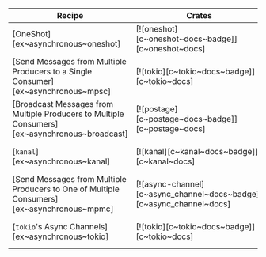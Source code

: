 | Recipe | Crates | Categories |
|--------|--------|------------|
| [OneShot][ex~asynchronous~oneshot] | [![oneshot][c~oneshot~docs~badge]][c~oneshot~docs] | [![cat~asynchronous][cat~asynchronous~badge]][cat~asynchronous] |
| [Send Messages from Multiple Producers to a Single Consumer][ex~asynchronous~mpsc] | [![tokio][c~tokio~docs~badge]][c~tokio~docs] | [![cat~asynchronous][cat~asynchronous~badge]][cat~asynchronous] |
| [Broadcast Messages from Multiple Producers to Multiple Consumers][ex~asynchronous~broadcast] | [![postage][c~postage~docs~badge]][c~postage~docs] | [![cat~asynchronous][cat~asynchronous~badge]][cat~asynchronous] |
| [`kanal`][ex~asynchronous~kanal] | [![kanal][c~kanal~docs~badge]][c~kanal~docs] | [![cat~asynchronous][cat~asynchronous~badge]][cat~asynchronous] |
| [Send Messages from Multiple Producers to One of Multiple Consumers][ex~asynchronous~mpmc] | [![async-channel][c~async_channel~docs~badge]][c~async_channel~docs] | [![cat~asynchronous][cat~asynchronous~badge]][cat~asynchronous] |
| [`tokio`'s Async Channels][ex~asynchronous~tokio] | [![tokio][c~tokio~docs~badge]][c~tokio~docs] | [![cat~asynchronous][cat~asynchronous~badge]][cat~asynchronous] |
